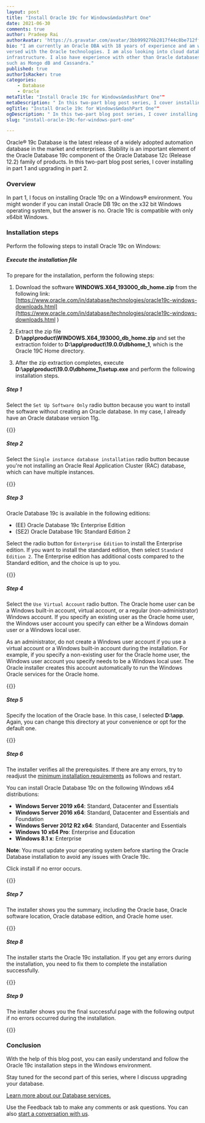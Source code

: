 ```yaml
---
layout: post
title: "Install Oracle 19c for Windows&mdashPart One"
date: 2021-06-30
comments: true
author: Pradeep Rai
authorAvatar: 'https://s.gravatar.com/avatar/3bb999276b2817f44c8be712ff7f36ab'
bio: "I am currently an Oracle DBA with 18 years of experience and am well
versed with the Oracle technologies. I am also looking into cloud database
infrastructure. I also have experience with other than Oracle databases
such as Mongo dB and Cassandra."
published: true
authorIsRacker: true
categories:
    - Database
    - Oracle
metaTitle: "Install Oracle 19c for Windows&mdashPart One""
metaDescription: " In this two-part blog post series, I cover installing in part 1 and upgrading in part 2."
ogTitle: "Install Oracle 19c for Windows&mdashPart One""
ogDescription: " In this two-part blog post series, I cover installing in part 1 and upgrading in part 2."
slug: "install-oracle-19c-for-windows-part-one"

---
```


Oracle&reg; 19c Database is the latest release of a widely adopted automation
database in the market and enterprises. Stability is an important element of the
Oracle Database 19c component of the Oracle Database 12c (Release 12.2) family of
products. In this two-part blog post series, I cover installing in part 1 and
upgrading in part 2.

<!--more-->

### Overview

In part 1, I focus on installing Oracle 19c on a Windows&reg; environment.
You might wonder if you can install Oracle DB 19c on the x32 bit Windows
operating system, but the answer is no. Oracle 19c is compatible with only
x64bit Windows.

### Installation steps

Perform the following steps to install Oracle 19c on Windows:

##### Execute the installation file

To prepare for the installation, perform the following steps:

1. Download the software **WINDOWS.X64_193000_db_home.zip** from the following link:
[https://www.oracle.com/in/database/technologies/oracle19c-windows-downloads.html](https://www.oracle.com/in/database/technologies/oracle19c-windows-downloads.html )

2. Extract the zip file  **D:\app\product\WINDOWS.X64_193000_db_home.zip** and
set the extraction folder to **D:\app\product\19.0.0\dbhome_1**, which is the
Oracle 19C Home directory.

3. After the zip extraction completes, execute
**D:\app\product\19.0.0\dbhome_1\setup.exe** and perform the following
installation steps.

##### Step 1

Select the `Set Up Software Only` radio button because you want to install the
software without creating an Oracle database. In my case, I already have an Oracle
database version 11g.

{{<img src="Picture1.png" title="" alt="">}}

##### Step 2

Select the `Single instance database installation` radio button because you're
not installing an Oracle Real Application Cluster (RAC) database, which can have
multiple instances.

{{<img src="Picture2.png" title="" alt="">}}

##### Step 3

Oracle Database 19c is available in the following editions:

- (EE) Oracle Database 19c Enterprise Edition
- (SE2) Oracle Database 19c Standard Edition 2

Select the radio button for `Enterprise Edition` to install the Enterprise edition.
If you want to install the standard edition, then select `Standard Edition 2`.
The Enterprise edition has additional costs compared to the Standard edition,
and the choice is up to you.

{{<img src="Picture3.png" title="" alt="">}}

##### Step 4

Select the `Use Virtual Account` radio button. The Oracle home user can be a
Windows built-in account, virtual account, or a regular (non-administrator)
Windows account. If you specify an existing user as the Oracle home user, the
Windows user account you specify can either be a Windows domain user or a Windows
local user.

As an administrator, do not create a Windows user account if you use a virtual
account or a Windows built-in account during the installation. For example, if
you specify a non-existing user for the Oracle home user, the Windows user
account you specify needs to be a Windows local user. The Oracle installer
creates this account automatically to run the Windows Oracle services for the
Oracle home.

{{<img src="Picture4.png" title="" alt="">}}

##### Step 5

Specify the location of the Oracle base. In this case, I selected **D:\app**.
Again, you can change this directory at your convenience or opt for the default
one.

{{<img src="Picture5.png" title="" alt="">}}

##### Step 6

The installer verifies all the prerequisites. If there are any errors, try to
readjust the [minimum installation requirements](https://alekciss.com/oracle-database-19c-installation/)
as follows and restart.

You can install Oracle Database 19c on the following Windows x64 distributions:

- **Windows Server 2019 x64**: Standard, Datacenter and Essentials
- **Windows Server 2016 x64**: Standard, Datacenter and Essentials and Foundation
- **Windows Server 2012 R2 x64**: Standard, Datacenter and Essentials
- **Windows 10 x64 Pro**: Enterprise and Education
- **Windows 8.1 x**: Enterprise

**Note**: You must update your operating system before starting the Oracle
Database installation to avoid any issues with Oracle 19c.

Click install if no error occurs.

{{<img src="Picture6.png" title="" alt="">}}

##### Step 7

The installer shows you the summary, including the Oracle base, Oracle software
location, Oracle database edition, and Oracle home user.

{{<img src="Picture7.png" title="" alt="">}}

##### Step 8

The installer starts the Oracle 19c installation. If you get any errors during
the installation, you need to fix them to complete the installation successfully.

{{<img src="Picture8.png" title="" alt="">}}

##### Step 9

The installer shows you the final successful page with the following output if
no errors occurred during the installation.

{{<img src="Picture9.png" title="" alt="">}}

### Conclusion

With the help of this blog post, you can easily understand and follow the
Oracle 19c installation steps in the Windows environment.

Stay tuned for the second part of this series, where I discuss upgrading your
database.

<a class="cta teal" id="cta" href="https://www.rackspace.com/data/databases">Learn more about our Database services.</a>

Use the Feedback tab to make any comments or ask questions. You can also
[start a conversation with us](https://www.rackspace.com/contact).
